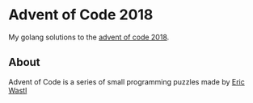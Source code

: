 # Advent of Code 2018


My golang solutions to the [advent of code 2018](http://adventofcode.com/).


## About

Advent of Code is a series of small programming puzzles made by [Eric Wastl](http://was.tl/)
